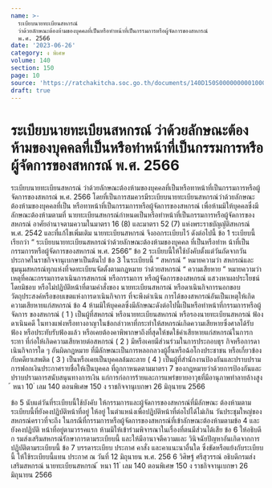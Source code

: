 ```yaml
---
name: >-
  ระเบียบนายทะเบียนสหกรณ์
  ว่าด้วยลักษณะต้องห้ามของบุคคลที่เป็นหรือทำหน้าที่เป็นกรรมการหรือผู้จัดการของสหกรณ์ 
  พ.ศ. 2566
date: '2023-06-26'
category: ง พิเศษ
volume: 140
section: 150
page: 10
source: 'https://ratchakitcha.soc.go.th/documents/140D150S0000000001000.pdf'
draft: true
---
```


# ระเบียบนายทะเบียนสหกรณ์ ว่าด้วยลักษณะต้องห้ามของบุคคลที่เป็นหรือทำหน้าที่เป็นกรรมการหรือผู้จัดการของสหกรณ์  พ.ศ. 2566

ระเบียบนายทะเบียนสหกรณ์ ว่าด้วยลักษณะต้องห้ามของบุคคลที่เป็นหรือทาหน้าที่เป็นกรรมการหรือผู้จัดการของสหกรณ์ พ.ศ. 2566 โดยที่เป็นการสมควรมีระเบียบนายทะเบียนสหกรณ์ว่าด้วยลักษณะต้องห้ามของบุคคลที่เป็น หรือทาหน้าที่เป็นกรรมการหรือผู้จัดการของสหกรณ์ เพื่อห้ามมิให้บุคคลซึ่งมีลักษณะต้องห้ามตามที่ นายทะเบียนสหกรณ์กำหนดเป็นหรือทำหน้าที่เป็นกรรมการหรือผู้จัดการของสหกรณ์ อาศัยอำนาจตามความในมาตรา 16 (8) และมาตรา 52 (7) แห่งพระราชบัญญัติสหกรณ์ พ.ศ. 2542 และที่แก้ไขเพิ่มเติม นายทะเบียนสหกรณ์ จึงออกระเบียบไว้ ดังต่อไปนี้ ข้อ 1 ระเบียบนี้เรียกว่า “ ระเบียบนายทะเบียนสหกรณ์ว่าด้วยลักษณะต้องห้ามของบุคคล ที่เป็นหรือทำห น้าที่เป็นกรรมการหรือผู้จัดการของสหกรณ์ พ.ศ. 2566” ข้อ 2 ระเบียบนี้ให้ใช้บังคับตั้งแต่วันถัดจากวันประกาศในราชกิจจานุเบกษาเป็นต้นไป ข้อ 3 ในระเบียบนี้ “ สหกรณ์ ” หมายความว่า สหกรณ์และชุมนุมสหกรณ์ทุกแห่งที่จดทะเบียนจัดตั้งตามกฎหมาย ว่าด้วยสหกรณ์ “ ความเสียหาย ” หมายความว่า เหตุที่คณะกรรมการดาเนินการสหกรณ์ หรือกรรมการ หรือผู้จัดการของสหกรณ์ แสวงหาผลประโยชน์โดยมิชอบ หรือไม่ปฏิบัติหน้าที่ตามคำสั่งของ นายทะเบียนสหกรณ์ หรือดาเนินกิจการนอกขอบวัตถุประสงค์หรือขอบเขตแห่งการดาเนินกิจการ ที่จะพึงดำเนิน การได้ของสหกรณ์อันเป็นเหตุให้เกิดความเสียหายแก่สหกรณ์ ข้อ 4 ห้ามมิให้บุคคลซึ่งมีลักษณะดังต่อไปนี้เป็นหรือทำหน้าที่กรรมการหรือผู้จัดการ ของสหกรณ์ ( 1 ) เป็นผู้ที่สหกรณ์ หรือนายทะเบียนสหกรณ์ หรือรองนายทะเบียนสหกรณ์ ฟ้องดาเนินคดี ในทางแพ่งหรือทางอาญาในข้อกล่าวหาที่กระทำให้สหกรณ์เกิดความเสียหายซึ่งศาลได้รับฟ้อง หรือประทับรับฟ้องแล้ว หรือเคยต้องคาพิพากษาถึงที่สุดให้ชดใช้ค่าเสียหายแก่สหกรณ์ในการกระทา ที่ก่อให้เกิดความเสียหายต่อสหกรณ์ ( 2 ) มีหรือเคยมีส่วนร่วมในการประกอบธุร กิจหรือการดาเนินกิจการใด ๆ อันผิดกฎหมาย ที่มีลักษณะเป็นการหลอกลวงผู้อื่นหรือฉ้อโกงประชาชน หรือเกี่ยวข้องกับคดียาเสพติด ( 3 ) เป็นหรือเคยเป็นบุคคลล้มละลาย ( 4 ) เป็นผู้ที่สำนักงานป้องกันและปราบปรามการฟอกเงินประกาศรายชื่อให้เป็นบุคคล ที่ถูกกาหนดตามมาตรา 7 ของกฎหมายว่าด้วยการป้องกันและปราบปรามการสนับสนุนทางการเงิน แก่การก่อการร้ายและการแพร่ขยายอาวุธที่มีอานุภาพทำลายล้างสูง ้ หนา 10 ่ เลม 140 ตอนพิเศษ 150 ง ราชกิจจานุเบกษา 26 มิถุนายน 2566

ข้อ 5 นับแต่วันที่ระเบียบนี้ใช้บังคับ ให้กรรมการและผู้จัดการของสหกรณ์ที่มีลักษณะ ต้องห้ามตามระเบียบนี้ที่ยังคงปฏิบัติหน้าที่อยู่ ให้อยู่ ในตำแหน่งเพื่อปฏิบัติหน้าที่ต่อไปได้ไม่เกิน วันประชุมใหญ่ของสหกรณ์คราวที่จะถึง ในกรณีที่กรรมการหรือผู้จัดการของสหกรณ์ที่เข้าลักษณะต้องห้ามตามข้อ 4 และยังคงปฏิบัติ หน้าที่อยู่ตามวรรคแรก ห้ามมิให้เข้าร่วมพิจารณาในเรื่องที่ตนมีส่วนได้เสีย ข้อ 6 ให้อธิบดีก รมส่งเสริมสหกรณ์รักษาการตามระเบียบนี้ และให้มีอานาจตีความและ วินิจฉัยปัญหาอันเกิดจากการปฏิบัติตามระเบียบนี้ ข้อ 7 บรรดาระเบียบ ประกาศ คาสั่ง และคาแนะนาอื่นใด ซึ่งขัดหรือแย้งกับระเบียบนี้ ให้ใช้ระเบียบนี้แทน ประกาศ ณ วันที่ 12 มิถุนายน พ.ศ. 256 6 วิศิษฐ์ ศรีสุวรรณ์ อธิบดีกรมส่งเสริมสหกรณ์ นายทะเบียนสหกรณ์ ้ หนา 11 ่ เลม 140 ตอนพิเศษ 150 ง ราชกิจจานุเบกษา 26 มิถุนายน 2566
